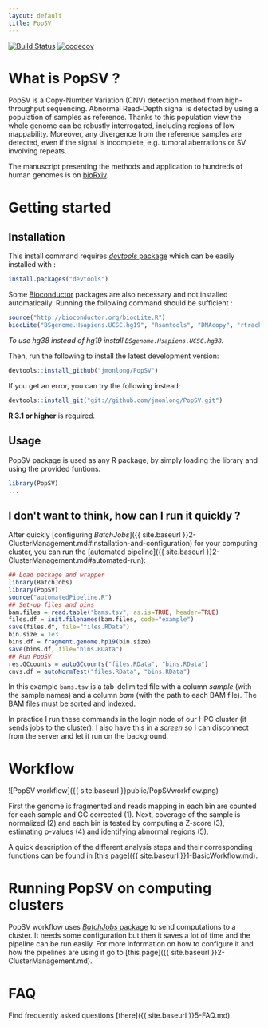```yaml
---
layout: default
title: PopSV
---
```


[![Build Status](https://travis-ci.org/jmonlong/PopSV.svg?branch=master)](https://travis-ci.org/jmonlong/PopSV)
[![codecov](https://codecov.io/gh/jmonlong/PopSV/branch/master/graph/badge.svg)](https://codecov.io/gh/jmonlong/PopSV)

# What is PopSV ?

PopSV is a Copy-Number Variation (CNV) detection method from high-throughput sequencing. Abnormal Read-Depth signal is detected by using a population of samples as reference. Thanks to this population view the whole genome can be robustly interrogated, including regions of low mappability. Moreover, any divergence from the reference samples are detected, even if the signal is incomplete, e.g. tumoral aberrations or SV involving repeats.

The manuscript presenting the methods and application to hundreds of human genomes is on [bioRxiv](http://www.biorxiv.org/content/early/2015/12/11/034165).

# Getting started

## Installation

This install command requires [*devtools* package](https://github.com/hadley/devtools) which can be easily installed with :

```r
install.packages("devtools")
```

Some [Bioconductor](http://bioconductor.org/) packages are also necessary and not installed automatically. Running the following command should be sufficient :

```r
source("http://bioconductor.org/biocLite.R")
biocLite("BSgenome.Hsapiens.UCSC.hg19", "Rsamtools", "DNAcopy", "rtracklayer")
```

*To use hg38 instead of hg19 install `BSgenome.Hsapiens.UCSC.hg38`.*

Then, run the following to install the latest development version:

```r
devtools::install_github("jmonlong/PopSV")
```

If you get an error, you can try the following instead:

```r
devtools::install_git("git://github.com/jmonlong/PopSV.git")
```

**R 3.1 or higher** is required.


## Usage

PopSV package is used as any R package, by simply loading the library and using the provided funtions.

```r
library(PopSV)
...
```

## I don't want to think, how can I run it quickly ?

After quickly [configuring *BatchJobs*]({{ site.baseurl }}2-ClusterManagement.md#installation-and-configuration) for your computing cluster, you can run the [automated pipeline]({{ site.baseurl }}2-ClusterManagement.md#automated-run):

```r
## Load package and wrapper
library(BatchJobs)
library(PopSV)
source("automatedPipeline.R")
## Set-up files and bins
bam.files = read.table("bams.tsv", as.is=TRUE, header=TRUE)
files.df = init.filenames(bam.files, code="example")
save(files.df, file="files.RData")
bin.size = 1e3
bins.df = fragment.genome.hp19(bin.size)
save(bins.df, file="bins.RData")
## Run PopSV
res.GCcounts = autoGCcounts("files.RData", "bins.RData")
cnvs.df = autoNormTest("files.RData", "bins.RData")
```

In this example `bams.tsv` is a tab-delimited file with a column *sample* (with the sample names) and a column *bam* (with the path to each BAM file). The BAM files must be sorted and indexed.

In practice I run these commands in the login node of our HPC cluster (it sends jobs to the cluster). I also have this in a [*screen*](https://www.gnu.org/software/screen/manual/screen.html) so I can disconnect from the server and let it run on the background.

# Workflow

![PopSV workflow]({{ site.baseurl }}public/PopSVworkflow.png)

First the genome is fragmented and reads mapping in each bin are counted for each sample and GC corrected (1). Next, coverage of the sample is normalized (2) and each bin is tested by computing a Z-score (3), estimating p-values (4) and identifying abnormal regions (5).

A quick description of the different analysis steps and their corresponding functions can be found in [this page]({{ site.baseurl }}1-BasicWorkflow.md).


# Running PopSV on computing clusters

PopSV workflow uses [*BatchJobs* package](https://github.com/tudo-r/BatchJobs) to send computations to a cluster. It needs some configuration but then it saves a lot of time and the pipeline can be run easily. For more information on how to configure it and how the pipelines are using it go to [this page]({{ site.baseurl }}2-ClusterManagement.md).


# FAQ

Find frequently asked questions [there]({{ site.baseurl }}5-FAQ.md).
